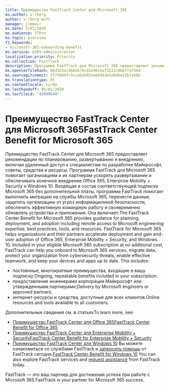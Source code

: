 ```yaml
---
title: Преимущество FastTrack Center для Microsoft 365
ms.author: v-rberg
author: v-rberg-msft
manager: jimmuir
ms.date: 5/01/2020
ms.audience: ITPro
ms.topic: overview
f1_keywords:
- microsoft-365-onboarding-benefit
ms.service: m365-administration
localization_priority: Priority
ms.collection: FastTrack
description: Программа FastTrack для Microsoft 365 предоставляет рекомендации по планированию, развертыванию и внедрению, включая удаленный доступ к специалистам по разработке Майкрософт, советы, средства и ресурсы. Программа FastTrack для Microsoft 365 помогает организациям и их партнерам ускорять развертывание и обеспечивать конечное внедрение Office 365, Windows 10 и Enterprise Mobility + Security.
ms.openlocfilehash: 66d325ac9b85676cd1b96ceaf2513c8b677af36d
ms.sourcegitcommit: 2775660fc5ccab2e92aee9383e326dba22b7a16b
ms.translationtype: HT
ms.contentlocale: ru-RU
ms.lasthandoff: 05/01/2020
ms.locfileid: "43999549"
---
```

# <a name="fasttrack-center-benefit-for-microsoft-365"></a><span data-ttu-id="b10c0-104">Преимущество FastTrack Center для Microsoft 365</span><span class="sxs-lookup"><span data-stu-id="b10c0-104">FastTrack Center Benefit for Microsoft 365</span></span>

<span data-ttu-id="b10c0-p102">Преимущество FastTrack Center для Microsoft 365 предоставляет рекомендации по планированию, развертыванию и внедрению, включая удаленный доступ к специалистам по разработке Майкрософт, советы, средства и ресурсы. Программа FastTrack для Microsoft 365 помогает организациям и их партнерам ускорять развертывание и обеспечивать конечное внедрение Office 365, Enterprise Mobility + Security и Windows 10. Входящая в состав соответствующей подписки Microsoft 365 без дополнительной платы, программа FastTrack помогает выполнить миграцию на службы Microsoft 365, перенести данные, защитить организацию от угроз информационной безопасности, обеспечить эффективную командную работу и своевременно обновлять устройства и приложения. Она включает:</span><span class="sxs-lookup"><span data-stu-id="b10c0-p102">The FastTrack Center Benefit for Microsoft 365 provides guidance for planning, deployment, and adoption including remote access to Microsoft engineering expertise, best practices, tools, and resources. FastTrack for Microsoft 365 helps organizations and their partners accelerate deployment and gain end-user adoption of Office 365, Enterprise Mobility + Security, and Windows 10. Included in your eligible Microsoft 365 subscription at no additional cost, FastTrack can help you onboard to Microsoft 365 services, migrate data, protect your organization from cybersecurity threats, enable effective teamwork, and keep your devices and apps up to date. This includes:</span></span>

- <span data-ttu-id="b10c0-109">постоянные, многократные преимущества, входящие в вашу подписку;</span><span class="sxs-lookup"><span data-stu-id="b10c0-109">Ongoing, repeatable benefits included in your subscription.</span></span>
- <span data-ttu-id="b10c0-110">предоставление инженерами корпорации Майкрософт или утвержденными партнерами;</span><span class="sxs-lookup"><span data-stu-id="b10c0-110">Delivery by Microsoft engineers or approved partners.</span></span>
- <span data-ttu-id="b10c0-111">интернет-ресурсы и средства, доступные для всех клиентов.</span><span class="sxs-lookup"><span data-stu-id="b10c0-111">Online resources and tools available to all customers.</span></span>
  
<span data-ttu-id="b10c0-112">Дополнительные сведения см. в статьях</span><span class="sxs-lookup"><span data-stu-id="b10c0-112">To learn more, see:</span></span>

- [<span data-ttu-id="b10c0-113">Преимущество FastTrack Center для Office 365</span><span class="sxs-lookup"><span data-stu-id="b10c0-113">FastTrack Center Benefit for Office 365</span></span>](O365-fasttrack-benefit-for-office-365.md) 
- [<span data-ttu-id="b10c0-114">Преимущество FastTrack Center для Enterprise Mobility + Security</span><span class="sxs-lookup"><span data-stu-id="b10c0-114">FastTrack Center Benefit for Enterprise Mobility + Security</span></span>](EMS-fasttrack-benefit-for-EMS.md)
- <span data-ttu-id="b10c0-115">[Преимущество FastTrack Center для Windows 10](Win-10-fasttrack-benefit-for-Windows-10.md) Вы можете ознакомиться со службами FastTrack и [запросить помощь](https://go.microsoft.com/fwlink/p/?LinkId=2003903) от FastTrack сегодня.</span><span class="sxs-lookup"><span data-stu-id="b10c0-115">[FastTrack Center Benefit for Windows 10](Win-10-fasttrack-benefit-for-Windows-10.md) You can also explore FastTrack services and [request assistance](https://go.microsoft.com/fwlink/p/?LinkId=2003903) from FastTrack today.</span></span>

<span data-ttu-id="b10c0-116">FastTrack — это ваш партнер для достижения успеха при работе с Microsoft 365.</span><span class="sxs-lookup"><span data-stu-id="b10c0-116">FastTrack is your partner for Microsoft 365 success.</span></span>
  